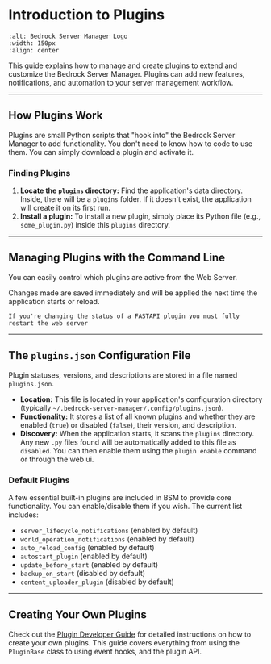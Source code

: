 # Introduction to Plugins

```{image} https://raw.githubusercontent.com/dmedina559/bedrock-server-manager/main/src/bedrock_server_manager/web/static/image/icon/favicon.svg
:alt: Bedrock Server Manager Logo
:width: 150px
:align: center
```

This guide explains how to manage and create plugins to extend and customize the Bedrock Server Manager. Plugins can add new features, notifications, and automation to your server management workflow.

---

## How Plugins Work

Plugins are small Python scripts that "hook into" the Bedrock Server Manager to add functionality. You don't need to know how to code to use them. You can simply download a plugin and activate it.

### Finding Plugins

1.  **Locate the `plugins` directory:** Find the application's data directory. Inside, there will be a `plugins` folder. If it doesn't exist, the application will create it on its first run.
2.  **Install a plugin:** To install a new plugin, simply place its Python file (e.g., `some_plugin.py`) inside this `plugins` directory.

---

## Managing Plugins with the Command Line

You can easily control which plugins are active from the Web Server.

Changes made are saved immediately and will be applied the next time the application starts or reload.

```{note}
If you're changing the status of a FASTAPI plugin you must fully restart the web server
```

---

## The `plugins.json` Configuration File

Plugin statuses, versions, and descriptions are stored in a file named `plugins.json`.

*   **Location:** This file is located in your application's configuration directory (typically `~/.bedrock-server-manager/.config/plugins.json`).
*   **Functionality:** It stores a list of all known plugins and whether they are enabled (`true`) or disabled (`false`), their version, and description.
*   **Discovery:** When the application starts, it scans the `plugins` directory. Any new `.py` files found will be automatically added to this file as `disabled`. You can then enable them using the `plugin enable` command or through the web ui.

### Default Plugins
A few essential built-in plugins are included in BSM to provide core functionality. You can enable/disable them if you wish. The current list includes:
*   `server_lifecycle_notifications` (enabled by default)
*   `world_operation_notifications` (enabled by default)
*   `auto_reload_config` (enabled by default)
*   `autostart_plugin` (enabled by default)
*   `update_before_start` (enabled by default)
*   `backup_on_start` (disabled by default)
*   `content_uploader_plugin` (disabled by default)

---

## Creating Your Own Plugins
Check out the [Plugin Developer Guide](../developer/plugins/introduction.md) for detailed instructions on how to create your own plugins. This guide covers everything from using the `PluginBase` class to using event hooks, and the plugin API.